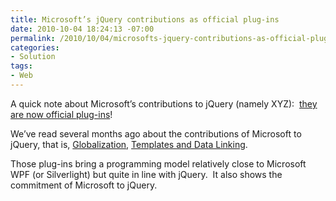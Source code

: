 ```yaml
---
title: Microsoft’s jQuery contributions as official plug-ins
date: 2010-10-04 18:24:13 -07:00
permalink: /2010/10/04/microsofts-jquery-contributions-as-official-plug-ins/
categories:
- Solution
tags:
- Web
---
```

<p>A quick note about Microsoft’s contributions to jQuery (namely XYZ):&#160; <a href="http://blog.jquery.com/2010/10/04/new-official-jquery-plugins-provide-templating-data-linking-and-globalization/">they are now official plug-ins</a>!</p>  <p>We’ve read several months ago about the contributions of Microsoft to jQuery, that is, <a href="http://weblogs.asp.net/scottgu/archive/2010/06/10/jquery-globalization-plugin-from-microsoft.aspx">Globalization</a>, <a href="http://weblogs.asp.net/scottgu/archive/2010/05/07/jquery-templates-and-data-linking-and-microsoft-contributing-to-jquery.aspx">Templates and Data Linking</a>.</p>  <p>Those plug-ins bring a programming model relatively close to Microsoft WPF (or Silverlight) but quite in line with jQuery.&#160; It also shows the commitment of Microsoft to jQuery.</p>